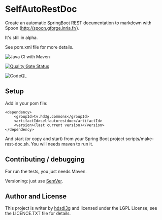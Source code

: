 # SelfAutoRestDoc

Create an automatic SpringBoot REST documentation to markdown with Spoon (http://spoon.gforge.inria.fr/).

It's still in alpha.

See pom.xml file for more details.

![Java CI with Maven](https://github.com/hdsdi3g/selfautorestdoc/workflows/Java%20CI%20with%20Maven/badge.svg)

[![Quality Gate Status](https://sonarcloud.io/api/project_badges/measure?project=hdsdi3g_selfautorestdoc&metric=alert_status)](https://sonarcloud.io/dashboard?id=hdsdi3g_selfautorestdoc)

![CodeQL](https://github.com/hdsdi3g/selfautorestdoc/workflows/CodeQL/badge.svg)

## Setup

Add in your pom file:

```
<dependency>
    <groupId>tv.hd3g.commons</groupId>
    <artifactId>selfautorestdoc</artifactId>
    <version>(last current version)</version>
</dependency>
```

And start (or copy and start) from your Spring Boot project scripts/make-rest-doc.sh. You will needs maven to run it.

## Contributing / debugging

For run the tests, you just needs Maven.

Versioning: just use [SemVer](https://semver.org/).

## Author and License

This project is writer by [hdsdi3g](https://github.com/hdsdi3g) and licensed under the LGPL License; see the LICENCE.TXT file for details.
